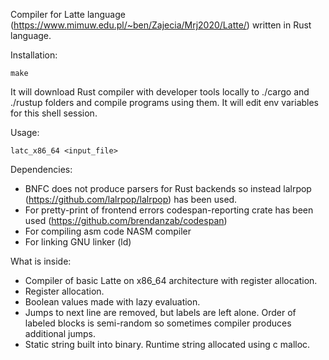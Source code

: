 Compiler for Latte language (https://www.mimuw.edu.pl/~ben/Zajecia/Mrj2020/Latte/)
written in Rust language.

Installation:
```
make
```
It will download Rust compiler with developer tools locally to ./cargo and ./rustup folders and 
compile programs using them. It will edit env variables for this shell session.

Usage:
```
latc_x86_64 <input_file>
```

Dependencies:

- BNFC does not produce parsers for Rust backends so instead lalrpop (https://github.com/lalrpop/lalrpop) has been used.
- For pretty-print of frontend errors codespan-reporting crate has been used (https://github.com/brendanzab/codespan)
- For compiling asm code NASM compiler
- For linking GNU linker (ld)

What is inside:
- Compiler of basic Latte on x86_64 architecture with register allocation.
- Register allocation.
- Boolean values made with lazy evaluation.
- Jumps to next line are removed, but labels are left alone. Order of labeled blocks is semi-random so sometimes compiler produces additional jumps.
- Static string built into binary. Runtime string allocated using c malloc.